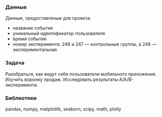 
### Данные
Данные, предоставленые для проекта:
- название события
- уникальный идентификатор пользователя
- время события
- номер эксперимента: 246 и 247 — контрольные группы, а 248 — экспериментальная

### Задача
Разобраться, как ведут себя пользователи мобильного приложения. Изучить воронку продаж. Исследовать результаты A/A/B-эксперимента.

### Библиотеки
pandas, numpy, matplotlib, seaborn, scipy, math, plotly



